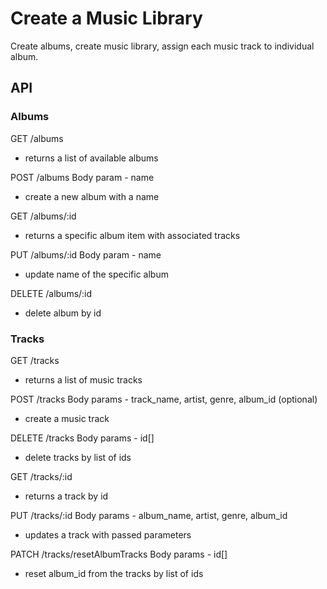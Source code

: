# Create a Music Library

Create albums, create music library, assign each music track to individual album.


## API

### Albums
GET /albums
- returns a list of available albums

POST /albums
Body param - name
- create a new album with a name

GET /albums/:id
- returns a specific album item with associated tracks

PUT /albums/:id
Body param - name
- update name of the specific album

DELETE /albums/:id
- delete album by id


### Tracks

GET /tracks
- returns a list of music tracks

POST /tracks
Body params - track_name, artist, genre, album_id (optional)
- create a music track

DELETE /tracks
Body params - id[]
- delete tracks by list of ids

GET /tracks/:id
- returns a track by id

PUT /tracks/:id
Body params - album_name, artist, genre, album_id
- updates a track with passed parameters

PATCH /tracks/resetAlbumTracks
Body params - id[]
- reset album_id from the tracks by list of ids
